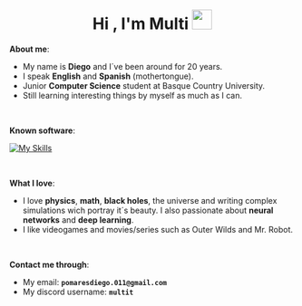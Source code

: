 <h1 align="center"><b>Hi , I'm Multi </b><img src="https://media.giphy.com/media/hvRJCLFzcasrR4ia7z/giphy.gif" width="35"></h1>

**About me**:
<br>

- My name is  **Diego** and I´ve been around for 20 years.
- I speak **English** and **Spanish** (mothertongue).
- Junior **Computer Science** student at Basque Country University.
- Still learning interesting things by myself as much as I can.

<br>


**Known software**:
    
[![My Skills](https://skillicons.dev/icons?i=arduino,blender,cs,eclipse,godot,haskell,java,linux,py,ai,unity,vscode&perline=6)](https://skillicons.dev)

<br>   


**What I love**:
<br>

- I love **physics**, **math**, **black holes**, the universe and writing complex simulations wich portray it´s beauty. I also passionate about **neural networks** and **deep learning**.
- I like videogames and movies/series such as Outer Wilds and Mr. Robot.

<br>

**Contact me through**:
<br>

- My email: **`pomaresdiego.011@gmail.com`**
- My discord username: **`multit`**
<br><br>
